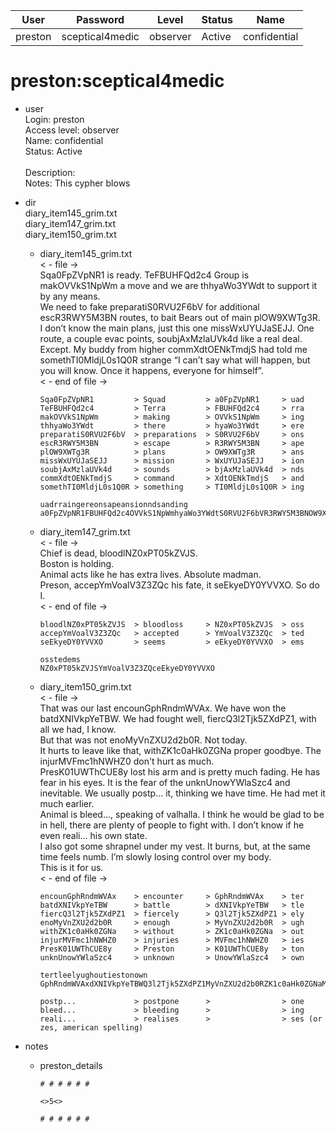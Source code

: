 | User         | Password                          | Level    | Status     | Name          |  
|--------------|-----------------------------------|----------|------------|---------------|  
| preston      | sceptical4medic                   | observer | Active     | confidential  | 

# preston:sceptical4medic
* user  
  	Login: preston  <br>
  	Access level: observer  <br>
  	Name: confidential  <br>
  	Status: Active  <br>	  
    Description:  <br>
    Notes: This cypher blows

* dir<br>
    diary_item145_grim.txt <br>
    diary_item147_grim.txt <br>
    diary_item150_grim.txt <br>
    
  * diary_item145_grim.txt <br>
      < - file -> <br>
      Sqa0FpZVpNR1 is ready. TeFBUHFQd2c4 Group is makOVVkS1NpWm a move and we are thhyaWo3YWdt to support it by any means. <br>
      We need to fake preparatiS0RVU2F6bV for additional escR3RWY5M3BN routes, to bait Bears out of main plOW9XWTg3R. <br>
      I don’t know the main plans, just this one missWxUYUJaSEJJ. One route, a couple evac points, soubjAxMzlaUVk4d like a real deal. <br>
      Except. My buddy from higher commXdtOENkTmdjS had told me somethTI0MldjL0s1Q0R strange “I can’t say what will happen, but you will know. Once it happens, everyone for himself”. <br>
      < - end of file ->
    
      ```
      Sqa0FpZVpNR1         > Squad         > a0FpZVpNR1     > uad
      TeFBUHFQd2c4         > Terra         > FBUHFQd2c4     > rra
      makOVVkS1NpWm        > making        > OVVkS1NpWm     > ing
      thhyaWo3YWdt         > there         > hyaWo3YWdt     > ere
      preparatiS0RVU2F6bV  > preparations  > S0RVU2F6bV     > ons
      escR3RWY5M3BN        > escape        > R3RWY5M3BN     > ape
      plOW9XWTg3R          > plans         > OW9XWTg3R      > ans
      missWxUYUJaSEJJ      > mission       > WxUYUJaSEJJ    > ion
      soubjAxMzlaUVk4d     > sounds        > bjAxMzlaUVk4d  > nds
      commXdtOENkTmdjS     > command       > XdtOENkTmdjS   > and
      somethTI0MldjL0s1Q0R > something     > TI0MldjL0s1Q0R > ing

      uadrraingereonsapeansionndsanding
      a0FpZVpNR1FBUHFQd2c4OVVkS1NpWmhyaWo3YWdtS0RVU2F6bVR3RWY5M3BNOW9XWTg3RWxUYUJaSEJJbjAxMzlaUVk4dXdtOENkTmdjSTI0MldjL0s1Q0R
      ```
    
  * diary_item147_grim.txt <br>
      < - file -> <br>
      Chief is dead, bloodlNZ0xPT05kZVJS. <br>
      Boston is holding. <br>
      Animal acts like he has extra lives. Absolute madman. <br>
      Preson, accepYmVoalV3Z3ZQc his fate, it seEkyeDY0YVVXO. So do I. <br>
      < - end of file ->
    
      ```
      bloodlNZ0xPT05kZVJS  > bloodloss     > NZ0xPT05kZVJS  > oss
      accepYmVoalV3Z3ZQc   > accepted      > YmVoalV3Z3ZQc  > ted
      seEkyeDY0YVVXO       > seems         > eEkyeDY0YVVXO  > ems

      osstedems
      NZ0xPT05kZVJSYmVoalV3Z3ZQceEkyeDY0YVVXO
      ```

  * diary_item150_grim.txt <br>
      < - file -> <br>
      That was our last encounGphRndmWVAx. We have won the batdXNIVkpYeTBW. We had fought well, fiercQ3l2Tjk5ZXdPZ1, with all we had, I know. <br>
      But that was not enoMyVnZXU2d2b0R. Not today. <br>
      It hurts to leave like that, withZK1c0aHk0ZGNa proper goodbye. The injurMVFmc1hNWHZ0 don't hurt as much. <br>
      PresK01UWThCUE8y lost his arm and is pretty much fading. He has fear in his eyes. It is the fear of the unknUnowYWlaSzc4 and inevitable. We usually postp... it, thinking we have time. He had met it much earlier. <br>
      Animal is bleed..., speaking of valhalla. I think he would be glad to be in hell, there are plenty of people to fight with. I don’t know if he even reali... his own state. <br>
      I also got some shrapnel under my vest. It burns, but, at the same time feels numb. I’m slowly losing control over my body. <br>
      This is it for us. <br>
      < - end of file ->
    
      ```
      encounGphRndmWVAx    > encounter     > GphRndmWVAx    > ter
      batdXNIVkpYeTBW      > battle        > dXNIVkpYeTBW   > tle
      fiercQ3l2Tjk5ZXdPZ1  > fiercely      > Q3l2Tjk5ZXdPZ1 > ely
      enoMyVnZXU2d2b0R     > enough        > MyVnZXU2d2b0R  > ugh
      withZK1c0aHk0ZGNa    > without       > ZK1c0aHk0ZGNa  > out
      injurMVFmc1hNWHZ0    > injuries      > MVFmc1hNWHZ0   > ies
      PresK01UWThCUE8y     > Preston       > K01UWThCUE8y   > ton
      unknUnowYWlaSzc4     > unknown       > UnowYWlaSzc4   > own

      tertleelyughoutiestonown
      GphRndmWVAxdXNIVkpYeTBWQ3l2Tjk5ZXdPZ1MyVnZXU2d2b0RZK1c0aHk0ZGNaMVFmc1hNWHZ0K01UWThCUE8yUnowYWlaSzc4

      postp...             > postpone      >                > one
      bleed...             > bleeding      >                > ing
      reali...             > realises      >                > ses (or zes, american spelling)
      
      ```
  
* notes
  * preston_details
    ```
    # # # # # #

    <>5<>

    # # # # # #
    ```
